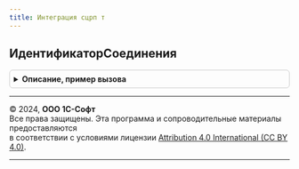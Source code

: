 ```yaml
---
title: Интеграция сцрп т
---
```



## ИдентификаторСоединения
<details style="margin: 1em 0; padding: 0.5em; border: 1px solid #ccc; border-radius: 6px;">

<summary style="font-weight: bold; cursor: pointer;">Описание, пример вызова</summary>

```bsl

// Получает идентификатор соединения ЦРПТ на основании переданного запроса.
//
// Параметры:
//  ПараметрыЗапросаJSON - Строка - запрос для отправки в сервис ЦРПТ;
//  ЗаголовкиЗапроса - Соответствие - содержит заголовки, которые необходимо отправить в ЦРПТ;
//  ПараметрыURL - Соответствие - содержит параметры запроса, которые необходимо отправить в ЦРПТ;
//  ДанныеБиблиотеки - Структура - содержит идентификатор библиотеки и версию библиотеки,
//    от имени которой формируется запрос:
//   * Идентификатор - Строка - идентификатор библиотеки;
//   * Версия - Строка - версия библиотеки.
//
// Возвращаемое значение:
//  Структура - результат создания получения идентификатора соединения:
//    * ДанныеОтвета - Соответствие, Неопределено - ответ ЦРПТ преобразованный методом ПрочитатьJSON.
//        Может быть возвращено значение Неопределено, если в процессе вызова были ошибки;
//    * ЗаголовкиОтвета - Соответствие, Неопределено - заголовки ответа ЦРПТ преобразованный методом ПрочитатьJSON.
//        Может быть возвращено значение Неопределено, если в процессе вызова были ошибки;
//    * КодОшибки - Строка - строковый код возникшей ошибки, который
//      может быть обработан вызывающим методом:
//         - <Пустая строка> - создание нового заказа выполнено успешно;
//         - "НеверныйФорматЗапроса" - передан некорректный запрос
//             на получение идентификатора соединения;
//         - "НеверныйЛогинИлиПароль" - неверный логин или пароль или параметры
//             подключения к Порталу 1С:ИТС;
//         - "ПревышеноКоличествоПопыток" - превышено количество попыток
//             обращения к сервису с некорректным логином и паролем;
//         - "ОшибкаПодключения" - ошибка при подключении к сервису;
//         - "ОшибкаСервиса" - внутренняя ошибка сервиса;
//         - "НеизвестнаяОшибка" - при получении информации возникла
//             неизвестная (не обрабатываемая) ошибка;
//    * СообщениеОбОшибке - Строка, ФорматированнаяСтрока - сообщение об ошибке для пользователя.
//
Функция ИдентификаторСоединения( Экспорт
```

Пример вызова
```bsl
Результат = ИнтеграцияСЦРПТ.ИдентификаторСоединения();
```
</details>

---

© 2024, **ООО 1С-Софт**  
Все права защищены. Эта программа и сопроводительные материалы предоставляются  
в соответствии с условиями лицензии [Attribution 4.0 International (CC BY 4.0)](https://creativecommons.org/licenses/by/4.0/legalcode).

---
